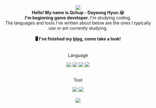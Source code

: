 <div align=center>
	<img src="https://capsule-render.vercel.app/api?type=waving&color=auto&height=200&section=header&text=Qchup.github&fontSize=50" />
</div>

<div align=center>
  <b>Hello! My name is Qchup - Doyeong Hyun.😃<br/>
  I'm beginning game developer.</b> I'm studying coding. <br/>
  The languages and tools I've written about below are the ones I typically use or am currently studying.<br/>
	<br/>
  <b>🖥️ I've finished my <a href="https://ChappyQ.github.io/" target="_blank">blog</a>, come take a look!</b>
</div>
<br>

<div align=center>
  <p>Language</p>
<div>
<div align=center>
  <img src="https://img.shields.io/badge/Python-3776AB?style=flat&logo=Python&logoColor=white" />
  <img src="https://img.shields.io/badge/C-A8B9CC?style=flat&logo=C&logoColor=white" />
  <img src="https://img.shields.io/badge/C++-00599C?style=flat&logo=cplusplus&logoColor=white" />
  <img src="https://img.shields.io/badge/C%23-00599C?style=flat&logo=csharp&logoColor=white" />
</div>
<br>
  
<div align=center>
  <p>Tool</p>
<div>
<div align=center>
  <img src="https://img.shields.io/badge/Visual Studio-5C2D91?style=flat&logo=visualstudio&logoColor=white" />
  <img src="https://img.shields.io/badge/Unity-000000?style=flat&logo=Unity&logoColor=white" />
</div>
<br>
  
<div align=center>
	<img src="https://github-readme-stats.vercel.app/api?username=Qchup&show_icons=true">
</div>
<br>
